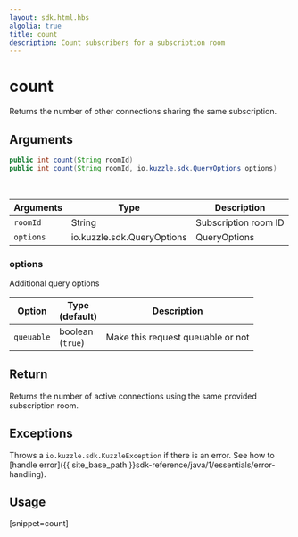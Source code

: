 ```yaml
---
layout: sdk.html.hbs
algolia: true
title: count
description: Count subscribers for a subscription room
---
```


# count

Returns the number of other connections sharing the same subscription.

## Arguments

```java
public int count(String roomId)
public int count(String roomId, io.kuzzle.sdk.QueryOptions options)
```

<br/>

| Arguments    | Type    | Description |
|--------------|---------|-------------|
| `roomId` | String | Subscription room ID |
| `options` | io.kuzzle.sdk.QueryOptions | QueryOptions |

### options

Additional query options

| Option     | Type<br/>(default)    | Description                       |
| ---------- | ------- | --------------------------------- |
| `queuable` | boolean<br/>(`true`) | Make this request queuable or not |

## Return

Returns the number of active connections using the same provided subscription room.

## Exceptions

Throws a `io.kuzzle.sdk.KuzzleException` if there is an error. See how to [handle error]({{ site_base_path }}sdk-reference/java/1/essentials/error-handling).

## Usage

[snippet=count]
